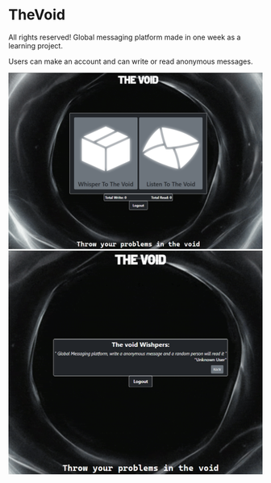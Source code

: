 # TheVoid
 
 All rights reserved!
 Global messaging platform made in one week as a learning project.
 
 Users can make an account and can write or read anonymous messages.
 
![alt text](wwwroot/Assets/Images/TheVoid1.png)
![alt text](wwwroot/Assets/Images/TheVoid2.png)